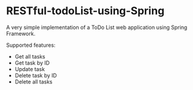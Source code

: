 # RESTful-todoList-using-Spring

A very simple implementation of a ToDo List web application using Spring Framework. 

Supported features:

- Get all tasks
- Get task by ID
- Update task 
- Delete task by ID
- Delete all tasks
 
